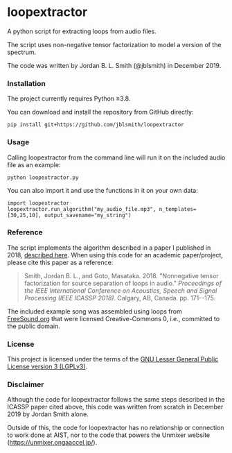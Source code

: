 # loopextractor

A python script for extracting loops from audio files.

The script uses non-negative tensor factorization to model a version of the spectrum.

The code was written by Jordan B. L. Smith (@jblsmith) in December 2019.


### Installation

The project currently requires Python ≥3.8.

You can download and install the repository from GitHub directly:

```
pip install git+https://github.com/jblsmith/loopextractor
```

### Usage

Calling loopextractor from the command line will run it on the included audio file as an example:

```
python loopextractor.py
```

You can also import it and use the functions in it on your own data:

```
import loopextractor
loopextractor.run_algorithm("my_audio_file.mp3", n_templates=[30,25,10], output_savename="my_string")
```

### Reference

The script implements the algorithm described in a paper I published in 2018, [described here](http://jblsmith.github.io/projects/nonnegative-tensor-factorization/). When using this code for an academic paper/project, please cite this paper as a reference:

> Smith, Jordan B. L., and Goto, Masataka. 2018. "Nonnegative tensor factorization for source separation of loops in audio." *Proceedings of the IEEE International Conference on Acoustics, Speech and Signal Processing (IEEE ICASSP 2018).* Calgary, AB, Canada. pp. 171--175. 

The included example song was assembled using loops from [FreeSound.org](FreeSound.org) that were licensed Creative-Commons 0, i.e., committed to the public domain.

### License

This project is licensed under the terms of the [GNU Lesser General Public License version 3 (LGPLv3)](https://www.gnu.org/licenses/lgpl-3.0.en.html).

### Disclaimer

Although the code for loopextractor follows the same steps described in the ICASSP paper cited above,
this code was written from scratch in December 2019 by Jordan Smith alone.

Outside of this, the code for loopextractor has no relationship or connection to work done at AIST,
nor to the code that powers the Unmixer website (https://unmixer.ongaaccel.jp/).
